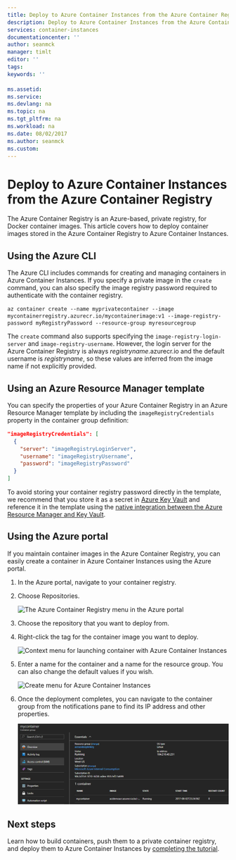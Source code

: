 ```yaml
---
title: Deploy to Azure Container Instances from the Azure Container Registry | Azure Docs
description: Deploy to Azure Container Instances from the Azure Container Registry
services: container-instances
documentationcenter: ''
author: seanmck
manager: timlt
editor: ''
tags: 
keywords: ''

ms.assetid: 
ms.service: 
ms.devlang: na
ms.topic: na
ms.tgt_pltfrm: na
ms.workload: na
ms.date: 08/02/2017
ms.author: seanmck
ms.custom: 
---
```


# Deploy to Azure Container Instances from the Azure Container Registry

The Azure Container Registry is an Azure-based, private registry, for Docker container images. This article covers how to deploy container images stored in the Azure Container Registry to Azure Container Instances.

## Using the Azure CLI

The Azure CLI includes commands for creating and managing containers in Azure Container Instances. If you specify a private image in the `create` command, you can also specify the image registry password required to authenticate with the container registry.

```azurecli-interactive
az container create --name myprivatecontainer --image mycontainerregistry.azurecr.io/mycontainerimage:v1 --image-registry-password myRegistryPassword --resource-group myresourcegroup
```

The `create` command also supports specifying the `image-registry-login-server` and `image-registry-username`. However, the login server for the Azure Container Registry is always *registryname*.azurecr.io and the default username is *registryname*, so these values are inferred from the image name if not explicitly provided.

## Using an Azure Resource Manager template

You can specify the properties of your Azure Container Registry in an Azure Resource Manager template by including the `imageRegistryCredentials` property in the container group definition:

```json
"imageRegistryCredentials": [
  {
    "server": "imageRegistryLoginServer",
    "username": "imageRegistryUsername",
    "password": "imageRegistryPassword"
  }
]
```

To avoid storing your container registry password directly in the template, we recommend that you store it as a secret in [Azure Key Vault](../key-vault/key-vault-manage-with-cli2.md) and reference it in the template using the [native integration between the Azure Resource Manager and Key Vault](../azure-resource-manager/resource-manager-keyvault-parameter.md).

## Using the Azure portal

If you maintain container images in the Azure Container Registry, you can easily create a container in Azure Container Instances using the Azure portal.

1. In the Azure portal, navigate to your container registry.

2. Choose Repositories.

    ![The Azure Container Registry menu in the Azure portal][acr-menu]

3. Choose the repository that you want to deploy from.

4. Right-click the tag for the container image you want to deploy.

    ![Context menu for launching container with Azure Container Instances][acr-runinstance-contextmenu]

5. Enter a name for the container and a name for the resource group. You can also change the default values if you wish.

    ![Create menu for Azure Container Instances][acr-create-deeplink]

6. Once the deployment completes, you can navigate to the container group from the notifications pane to find its IP address and other properties.

    ![Details view for Azure Container Instances container group][aci-detailsview]

## Next steps

Learn how to build containers, push them to a private container registry, and deploy them to Azure Container Instances by [completing the tutorial](container-instances-tutorial-prepare-app.md).

<!-- IMAGES -->
[acr-menu]: ./media/container-instances-using-azure-container-registry/acr-menu.png

[acr-runinstance-contextmenu]: ./media/container-instances-using-azure-container-registry/acr-runinstance-contextmenu.png

[acr-create-deeplink]: ./media/container-instances-using-azure-container-registry/acr-create-deeplink.png

[aci-detailsview]: ./media/container-instances-using-azure-container-registry/aci-detailsview.png